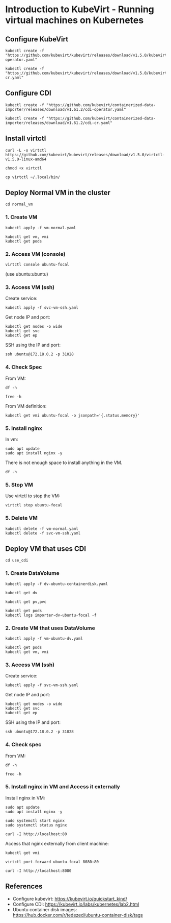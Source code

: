 
# Introduction to KubeVirt - Running virtual machines on Kubernetes

## Configure KubeVirt


    kubectl create -f "https://github.com/kubevirt/kubevirt/releases/download/v1.5.0/kubevirt-operator.yaml"

    kubectl create -f "https://github.com/kubevirt/kubevirt/releases/download/v1.5.0/kubevirt-cr.yaml"


## Configure CDI


    kubectl create -f "https://github.com/kubevirt/containerized-data-importer/releases/download/v1.61.2/cdi-operator.yaml"

    kubectl create -f "https://github.com/kubevirt/containerized-data-importer/releases/download/v1.61.2/cdi-cr.yaml"


## Install virtctl


    curl -L -o virtctl https://github.com/kubevirt/kubevirt/releases/download/v1.5.0/virtctl-v1.5.0-linux-amd64

    chmod +x virtctl

    cp virtctl ~/.local/bin/


## Deploy Normal VM in the cluster

    cd normal_vm

### 1. Create VM

    kubectl apply -f vm-normal.yaml

    kubectl get vm, vmi
    kubectl get pods


### 2. Access VM (console)

    virtctl console ubuntu-focal

(use ubuntu:ubuntu)


### 3. Access VM (ssh)

Create service:

    kubectl apply -f svc-vm-ssh.yaml

Get node IP and port:

    kubectl get nodes -o wide
    kubectl get svc
    kubectl get ep

SSH using the IP and port:

    ssh ubuntu@172.18.0.2 -p 31028


### 4. Check Spec

From VM:

    df -h 

    free -h


From VM definition:

    kubectl get vmi ubuntu-focal -o jsonpath='{.status.memory}'


### 5. Install nginx


In vm:

    sudo apt update
    sudo apt install nginx -y


There is not enough space to install anything in the VM.

    df -h


### 5. Stop VM

Use virtctl to stop the VM:

    virtctl stop ubuntu-focal


### 5. Delete VM


    kubectl delete -f vm-normal.yaml
    kubectl delete -f svc-vm-ssh.yaml


## Deploy VM that uses CDI

    cd use_cdi

### 1. Create DataVolume


    kubectl apply -f dv-ubuntu-containerdisk.yaml

    kubectl get dv
    
    kubectl get pv,pvc    

    kubectl get pods
    kubectl logs importer-dv-ubuntu-focal -f


### 2. Create VM that uses DataVolume


    kubectl apply -f vm-ubuntu-dv.yaml

    kubectl get pods
    kubectl get vm, vmi


### 3. Access VM (ssh)


Create service:

    kubectl apply -f svc-vm-ssh.yaml

Get node IP and port:

    kubectl get nodes -o wide
    kubectl get svc
    kubectl get ep

SSH using the IP and port:

    ssh ubuntu@172.18.0.2 -p 31028


### 4. Check spec


From VM:

    df -h 

    free -h


### 5. Install nginx in VM and Access it externally

Install nginx in VM:

    sudo apt update
    sudo apt install nginx -y

    sudo systemctl start nginx
    sudo systemctl status nginx

    curl -I http://localhost:80


Access that nginx externally from client machine:

    kubectl get vmi
    
    virtctl port-forward ubuntu-focal 8080:80

    curl -I http://localhost:8080


## References

- Configure kubevirt: https://kubevirt.io/quickstart_kind/ 
- Configure CDI: https://kubevirt.io/labs/kubernetes/lab2.html  
- Ubuntu container disk images: https://hub.docker.com/r/tedezed/ubuntu-container-disk/tags

